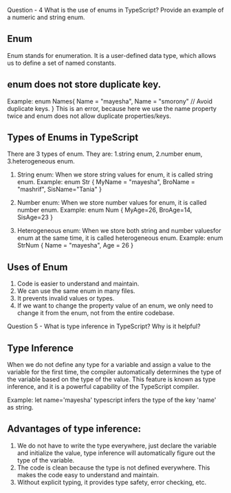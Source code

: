 Question - 4 What is the use of enums in TypeScript? Provide an example of a numeric and string enum.

## Enum
Enum stands for enumeration. It is a user-defined data type, which allows us to define a set of named constants. 

## enum does not store duplicate key.
Example:
enum Names{
Name = "mayesha",
Name = "smorony"    // Avoid duplicate keys.
}
This is an error, because here we use the name property twice and enum does not allow duplicate properties/keys.

## Types of Enums in TypeScript
There are 3 types of enum. They are: 1.string enum, 2.number enum, 3.heterogeneous enum.
1. String enum: When we store string values ​​for enum, it is called string enum. 
Example:
enum Str {
MyName = "mayesha",
BroName = "mashrif",
SisName="Tania"
}

2. Number enum: When we store number values ​​for enum, it is called number enum. 
Example:
enum Num {
MyAge=26,
BroAge=14,
SisAge=23
}

3. Heterogeneous enum: When we store both string and number values ​​for enum at the same time, it is called heterogeneous enum.
Example:
enum StrNum {
Name = "mayesha",
Age = 26
}

## Uses of Enum

1. Code is easier to understand and maintain.
2. We can use the same enum in many files.
3. It prevents invalid values ​​or types.
4. If we want to change the property value of an enum, we only need to change it from the enum, not from the entire codebase.


Question 5 - What is type inference in TypeScript? Why is it helpful?

## Type Inference
When we do not define any type for a variable and assign a value to the variable for the first time, the compiler automatically determines the type of the variable based on the type of the value. This feature is known as type inference, and it is a powerful capability of the TypeScript compiler.

Example:
let name='mayesha'
typescript infers the type of the key 'name' as string.

## Advantages of type inference:
1. We do not have to write the type everywhere, just declare the variable and initialize the value, type inference will automatically figure out the type of the variable.
2. The code is clean because the type is not defined everywhere. This makes the code easy to understand and maintain.
3. Without explicit typing, it provides type safety, error checking, etc.
